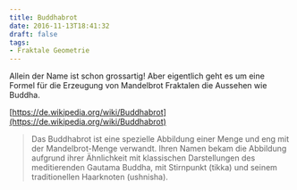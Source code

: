 ```yaml
---
title: Buddhabrot
date: 2016-11-13T18:41:32
draft: false
tags:
- Fraktale Geometrie
---
```


Allein der Name ist schon grossartig! Aber eigentlich geht es um eine
Formel für die Erzeugung von Mandelbrot Fraktalen die Aussehen wie Buddha.

[https://de.wikipedia.org/wiki/Buddhabrot](https://de.wikipedia.org/wiki/Buddhabrot)

> Das Buddhabrot ist eine spezielle Abbildung einer Menge und eng mit der
> Mandelbrot-Menge verwandt. Ihren Namen bekam die Abbildung aufgrund ihrer
> Ähnlichkeit mit klassischen Darstellungen des meditierenden Gautama
> Buddha, mit Stirnpunkt (tikka) und seinem traditionellen Haarknoten
> (ushnisha).


